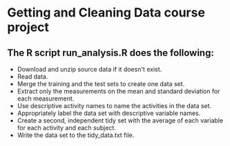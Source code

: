 # Getting and Cleaning Data course project

## The R script run_analysis.R does the following:

  * Download and unzip source data if it doesn't exist.
  * Read data.
  * Merge the training and the test sets to create one data set.
  * Extract only the measurements on the mean and standard deviation for each measurement.
  * Use descriptive activity names to name the activities in the data set.
  * Appropriately label the data set with descriptive variable names.
  * Create a second, independent tidy set with the average of each variable for each activity and each subject.
  * Write the data set to the tidy_data.txt file.
  
